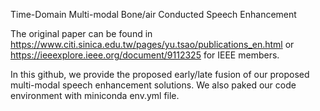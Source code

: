 Time-Domain Multi-modal Bone/air Conducted Speech Enhancement

The original paper can be found in https://www.citi.sinica.edu.tw/pages/yu.tsao/publications_en.html or https://ieeexplore.ieee.org/document/9112325 for IEEE members.

In this github, we provide the proposed early/late fusion of our proposed multi-modal speech enhancement solutions. We also paked our code environment with miniconda env.yml file.
